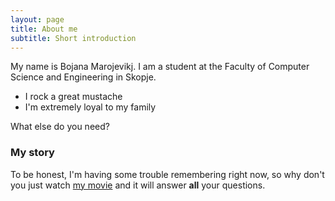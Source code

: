 ```yaml
---
layout: page
title: About me
subtitle: Short introduction
---
```


My name is Bojana Marojevikj. I am a student at the Faculty of Computer Science and Engineering in Skopje.


- I rock a great mustache
- I'm extremely loyal to my family

What else do you need?

### My story

To be honest, I'm having some trouble remembering right now, so why don't you just watch [my movie](https://en.wikipedia.org/wiki/The_Princess_Bride_%28film%29) and it will answer **all** your questions.
